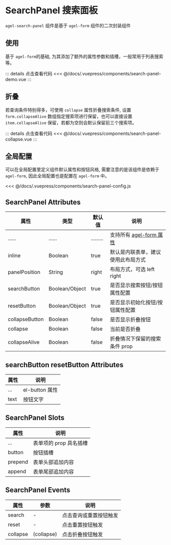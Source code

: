 # SearchPanel 搜索面板

`agel-search-panel` 组件是基于  `agel-form` 组件的二次封装组件


## 使用

基于 `agel-form`的基础, 为其添加了额外的属性参数和插槽，一般常用于列表搜索等。

<ClientOnly><search-panel-demo/></ClientOnly>

::: details 点击查看代码
<<< @/docs/.vuepress/components/search-panel-demo.vue
:::

## 折叠

若查询条件特别得多，可使用 `collapse` 属性折叠搜索条件, 设置 `form.collapseAlive` 数组指定搜索项进行保留，也可以直接设置 `item.collapseAlive` 保留，若都为空则会默认保留前三个搜索项。

<ClientOnly><search-panel-collapse/></ClientOnly>

::: details 点击查看代码
<<< @/docs/.vuepress/components/search-panel-collapse.vue
:::

## 全局配置

可以在全局配置里定义组件默认属性和按钮风格, 需要注意的是该组件是依赖于 `agel-form`, 因此全局配置也是配置在 `agel-form` 中。

<<< @/docs/.vuepress/components/search-panel-config.js


## SearchPanel Attributes

| 属性        | 类型         | 默认值  | 说明                                 | 
| ----------- | ------------  | ------ | ------------------------------------ | 
| ......      | ......        | .........   | 支持所有 [agel-form 属性](/example/agel-form.html#form-attributes)      | 
| inline        | Boolean     | true         | 默认是内联表单，建议使用此布局方式                | 
| panelPosition | String       | right       | 布局方式，可选 left right         | 
| searchButton  | Boolean/Object      | true        | 是否显示搜索按钮/按钮属性配置          |
| resetButton   | Boolean/Object      | true        | 是否显示初始化按钮/按钮属性配置    | 
| collapseButton| Boolean      | false       | 是否显示折叠按钮    | 
| collapse      | Boolean      | false       | 当前是否折叠    | 
| collapseAlive | Boolean      | false       | 折叠情况下保留的搜索条件 prop    | 

## searchButton resetButton Attributes

| 属性          |   说明                                   | 
| -----------    |   ------------------------------------  | 
| ...            |  el-button 属性           |
| text           |  按钮文字           |

## SearchPanel Slots

| 属性          |   说明                                   | 
| -----------    |   ------------------------------------  | 
| ...            |  表单项的 prop 具名插槽           |
| button         |  按钮插槽           |
| prepend        |  表单头部追加内容           |
| append         |  表单尾部追加内容                        |


## SearchPanel Events

| 属性          | 参数           |  说明                                   | 
| -----------   | ------------  |  ------------------------------------  | 
| search        | -             |  点击查询或重置按钮触发  | 
| reset         | -             |  点击重置按钮触发  | 
| collapse      | (collapse)             |  点击折叠按钮触发  | 